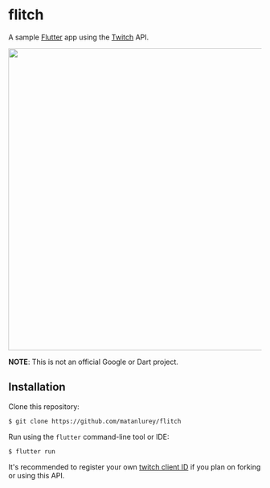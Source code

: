 # flitch

A sample [Flutter](https://flutter.io) app using the [Twitch][twitch] API.

[twitch]: https://pub.dartlang.org/packages/twitch

<img src="https://cloud.githubusercontent.com/assets/168174/26560210/99a46aca-4469-11e7-9079-b8f8fd3d9f31.png" height="600" />

**NOTE**: This is not an official Google or Dart project.

## Installation

Clone this repository: 

```bash
$ git clone https://github.com/matanlurey/flitch
```

Run using the `flutter` command-line tool or IDE:

```bash
$ flutter run
```

It's recommended to register your own [twitch client ID][client_id] if you plan on forking or using this API.

[client_id]: https://www.twitch.tv/settings/connections
